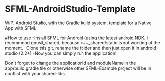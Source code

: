 # SFML-AndroidStudio-Template
WIP. Android Studio, with the Gradle build system, template for a Native App with SFML

#How to use
-Install SFML for Android (using the latest android NDK, i recommend gnustl\_shared, because c++\_shared/static is not working at the moment.
-Clone this git, rename the folder and then just open it in android studio (2.2+)
-Now you can simply run the application!


Don't forget to change the applicationId and moduleName in the app/build.gradle file or otherwise other SFML-Example project will be in conflict with your shared-libs

